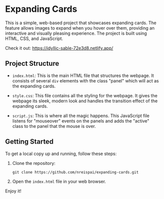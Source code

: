 # Expanding Cards

This is a simple, web-based project that showcases expanding cards. The feature allows images to expand when you hover over them, providing an interactive and visually pleasing experience. The project is built using HTML, CSS, and JavaScript.

Check it out: https://idyllic-sable-72e3d8.netlify.app/

## Project Structure

- `index.html`: This is the main HTML file that structures the webpage. It consists of several `div` elements with the class "panel" which will act as the expanding cards.

- `style.css`: This file contains all the styling for the webpage. It gives the webpage its sleek, modern look and handles the transition effect of the expanding cards.

- `script.js`: This is where all the magic happens. This JavaScript file listens for "mouseover" events on the panels and adds the "active" class to the panel that the mouse is over.

## Getting Started

To get a local copy up and running, follow these steps:

1. Clone the repository:
    ```
    git clone https://github.com/nreispai/expanding-cards.git
    ```

2. Open the `index.html` file in your web browser.

Enjoy it!
